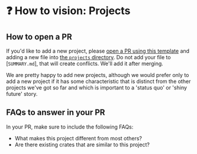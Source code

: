# ❓ How to vision: Projects

[pjd]: ../projects.md
[wg leads]: ../welcome.md#leads
[template]: ../status_quo/template.md

## How to open a PR

If you'd like to add a new project, please [open a PR using this template][template] and adding a new file into [the `projects` directory][pjd]. Do not add your file to [`SUMMARY.md`], that will create conflicts. We'll add it after merging.

We are pretty happy to add new projects, although we would prefer only to add a new project if it has some characteristic that is distinct from the other projects we've got so far and which is important to a 'status quo' or 'shiny future' story.

## FAQs to answer in your PR

In your PR, make sure to include the following FAQs:

* What makes this project different from most others?
* Are there existing crates that are similar to this project?
